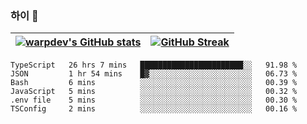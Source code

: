 
### 하이 👋
[![warpdev's GitHub stats](https://github-readme-stats.vercel.app/api?username=warpdev&show_icons=true&theme=vue-dark)](#) |[![GitHub Streak](https://github-readme-streak-stats.herokuapp.com/?user=warpdev&theme=dark)](#)
--- | --- |
<!--START_SECTION:waka-->

```text
TypeScript   26 hrs 7 mins   ███████████████████████░░   91.98 %
JSON         1 hr 54 mins    █▓░░░░░░░░░░░░░░░░░░░░░░░   06.73 %
Bash         6 mins          ░░░░░░░░░░░░░░░░░░░░░░░░░   00.39 %
JavaScript   5 mins          ░░░░░░░░░░░░░░░░░░░░░░░░░   00.32 %
.env file    5 mins          ░░░░░░░░░░░░░░░░░░░░░░░░░   00.30 %
TSConfig     2 mins          ░░░░░░░░░░░░░░░░░░░░░░░░░   00.16 %
```

<!--END_SECTION:waka-->

<!--
**warpdev/warpdev** is a ✨ _special_ ✨ repository because its `README.md` (this file) appears on your GitHub profile.

Here are some ideas to get you started:

- 🔭 I’m currently working on ...
- 🌱 I’m currently learning ...
- 👯 I’m looking to collaborate on ...
- 🤔 I’m looking for help with ...
- 💬 Ask me about ...
- 📫 How to reach me: ...
- 😄 Pronouns: ...
- ⚡ Fun fact: ...
-->
